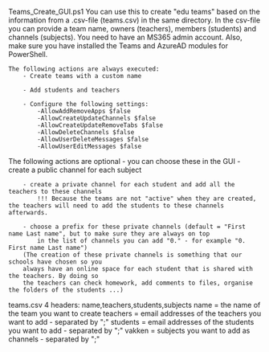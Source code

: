 
Teams_Create_GUI.ps1
    You can use this to create "edu teams" based on the information from a .csv-file (teams.csv) in the same directory.
    In the csv-file you can provide a team name, owners (teachers), members (students) and channels (subjects).
    You need to have an MS365 admin account. Also, make sure you have installed the Teams and AzureAD modules for PowerShell.
    
    The following actions are always executed:
        - Create teams with a custom name
        
        - Add students and teachers
        
        - Configure the following settings:
            -AllowAddRemoveApps $false 
            -AllowCreateUpdateChannels $false 
            -AllowCreateUpdateRemoveTabs $false 
            -AllowDeleteChannels $false 
            -AllowUserDeleteMessages $false 
            -AllowUserEditMessages $false
   
   The following actions are optional - you can choose these in the GUI
        - create a public channel for each subject
        
        - create a private channel for each student and add all the teachers to these channels
            !!! Because the teams are not "active" when they are created, the teachers will need to add the students to these channels afterwards.
            
        - choose a prefix for these private channels (default = "First name Last name", but to make sure they are always on top
            in the list of channels you can add "0." - for example "0. First name Last name")
        (The creation of these private channels is something that our schools have chosen so you
        always have an online space for each student that is shared with the teachers. By doing so
        the teachers can check homework, add comments to files, organise the folders of the students ...)


teams.csv
  4 headers: name,teachers,students,subjects
    name = the name of the team you want to create
    teachers = email addresses of the teachers you want to add - separated by ";"
    students = email addresses of the students you want to add - separated by ";"
    vakken = subjects you want to add as channels - separated by ";"
    
